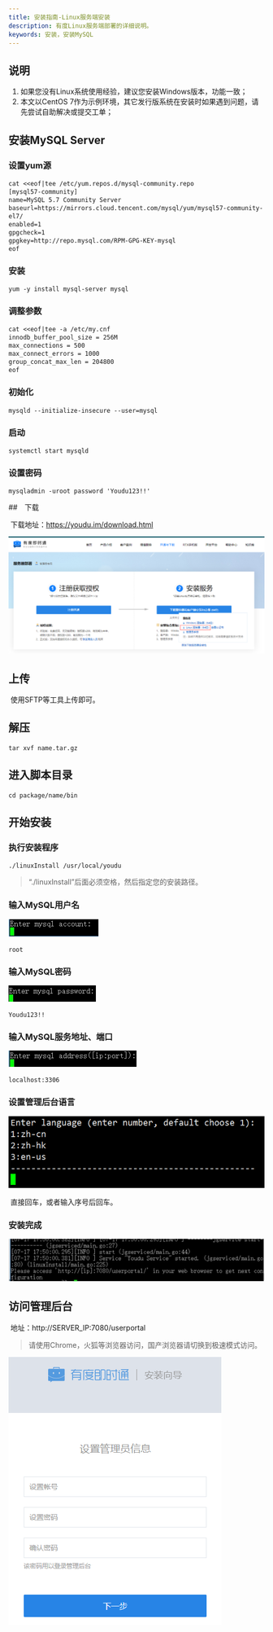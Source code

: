 ```yaml
---
title: 安装指南-Linux服务端安装
description: 有度Linux服务端部署的详细说明。
keywords: 安装，安装MySQL
---
```


## 说明

1. 如果您没有Linux系统使用经验，建议您安装Windows版本，功能一致；
2. 本文以CentOS 7作为示例环境，其它发行版系统在安装时如果遇到问题，请先尝试自助解决或提交工单；

## 安装MySQL Server

### 设置yum源

```
cat <<eof|tee /etc/yum.repos.d/mysql-community.repo
[mysql57-community]
name=MySQL 5.7 Community Server
baseurl=https://mirrors.cloud.tencent.com/mysql/yum/mysql57-community-el7/
enabled=1 
gpgcheck=1
gpgkey=http://repo.mysql.com/RPM-GPG-KEY-mysql
eof
```

### 安装

```
yum -y install mysql-server mysql
```

### 调整参数

```
cat <<eof|tee -a /etc/my.cnf
innodb_buffer_pool_size = 256M
max_connections = 500
max_connect_errors = 1000
group_concat_max_len = 204800
eof
```

### 初始化

```
mysqld --initialize-insecure --user=mysql
```

### 启动

```
systemctl start mysqld
```

### 设置密码

```
mysqladmin -uroot password 'Youdu123!!'
```

##　下载

​	下载地址：https://youdu.im/download.html

![image-20201113164103211](res/a01_00003/image-20201113164103211.png)

## 上传

​	使用SFTP等工具上传即可。

## 解压

```
tar xvf name.tar.gz
```

## 进入脚本目录

```
cd package/name/bin
```

## 开始安装

### 执行安装程序

```
./linuxInstall /usr/local/youdu
```

> “./linuxInstall”后面必须空格，然后指定您的安装路径。

### 输入MySQL用户名

![](res/a01_00003/wps1.jpg)

```
root
```

### 输入MySQL密码

![](res/a01_00003/wps2.jpg)

```
Youdu123!!
```

### 输入MySQL服务地址、端口

![](res/a01_00003/wps3.jpg)

```
localhost:3306
```

### 设置管理后台语言

![](res/a01_00003/image-20200822180207119.png)

​	直接回车，或者输入序号后回车。

### 安装完成

![](res/a01_00003/wps4-1605257958539.jpg)

## 访问管理后台

​	地址：http://SERVER_IP:7080/userportal

> 请使用Chrome，火狐等浏览器访问，国产浏览器请切换到极速模式访问。

![image-20201113170631368](res/a01_00003/image-20201113170631368.png)
